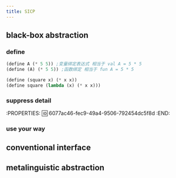 ```yaml
---
title: SICP
---
```


## black-box abstraction
### define
```lisp
(define A (* 5 5)) ;变量绑定表达式 相当于 val A = 5 * 5
(define (A) (* 5 5)) ;函数绑定 相当于 fun A = 5 * 5

(define (square x) (* x x))
(define square (lambda (x) (* x x)))
```
### suppress detail
:PROPERTIES:
:id: 6077ac46-fec9-49a4-9506-792454dc5f8d
:END:
### use your way
## conventional interface
## metalinguistic abstraction
